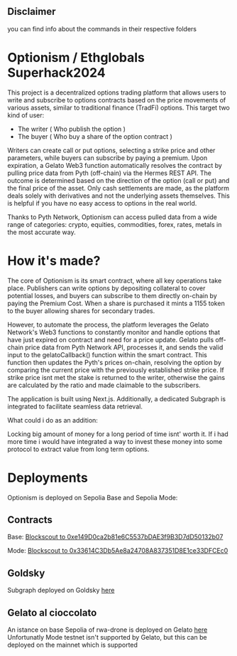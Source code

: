 ## Disclaimer
you can find info about the commands in their respective folders﻿

# Optionism / Ethglobals Superhack2024

This project is a decentralized options trading platform that allows users to write and subscribe to options contracts based on the price movements of various assets, similar to traditional finance (TradFi) options. This target two kind of user:
- The writer ( Who publish the option )
- The buyer ( Who buy a share of the option contract )

Writers can create call or put options, selecting a strike price and other parameters, while buyers can subscribe by paying a premium. Upon expiration, a Gelato Web3 function automatically resolves the contract by pulling price data from Pyth (off-chain) via the Hermes REST API. The outcome is determined based on the direction of the option (call or put) and the final price of the asset. Only cash settlements are made, as the platform deals solely with derivatives and not the underlying assets themselves. This is helpful if you have no easy access to options in the real world.

Thanks to Pyth Network, Optionism can access pulled data from a wide range of categories:
crypto, equities, commodities, forex, rates, metals in the most accurate way.

# How it's made?

The core of Optionism is its smart contract, where all key operations take place. Publishers can write options by depositing collateral to cover potential losses, and buyers can subscribe to them directly on-chain by paying the Premium Cost. When a share is purchased it mints a 1155 token to the buyer allowing shares for secondary trades.

However, to automate the process, the platform leverages the Gelato Network's Web3 functions to constantly monitor and handle options that have just expired on contract and need for a price update. Gelato pulls off-chain price data from Pyth Network API, processes it, and sends the valid input to the gelatoCallback() function within the smart contract. This function then updates the Pyth's prices on-chain, resolving the option by comparing the current price with the previously established strike price.
If strike price isnt met the stake is returned to the writer, otherwise the gains are calculated by the ratio and made claimable to the subscribers.

The application is built using Next.js. Additionally, a dedicated Subgraph is integrated to facilitate seamless data retrieval.

What could i do as an addition:

Locking big amount of money for a long period of time isnt' worth it. If i had more time i would have integrated a way to invest these money into some protocol to extract value from long term options.

# Deployments 
Optionism is deployed on Sepolia Base and Sepolia Mode:
## Contracts
Base: [Blockscout to 0xe149D0ca2b81e6C5537bDAE3f9B3D7dD50132b07](https://base-sepolia.blockscout.com/address/0xe149D0ca2b81e6C5537bDAE3f9B3D7dD50132b07?tab=contract)

Mode: [Blockscout to 0x33614C3Db5Ae8a24708A837351D8E1ce33DFCEc0](https://sepolia.explorer.mode.network/address/0x33614C3Db5Ae8a24708A837351D8E1ce33DFCEc0)

## Goldsky
Subgraph deployed on Goldsky [here](https://api.goldsky.com/api/public/project_clzf3hstqye4x01x8hbgnch6n/subgraphs/optionism/v0.0.1/gn)

## Gelato al cioccolato
An istance on base Sepolia of rwa-drone is deployed on Gelato [here](https://app.gelato.network/functions/task/0xe58d21d606ed7cb9461183287acee3666614ed1847bc785317e2b8a4e40e301d:84532)
Unfortunatly Mode testnet isn't supported by Gelato, but this can be deployed on the mainnet which is supported



